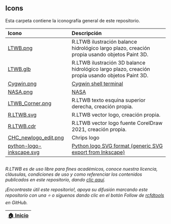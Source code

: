 ## Icons

Esta carpeta contiene la iconografía general de este repositorio.

| Icono                                                        | Descripción                                                                                     |
|:-------------------------------------------------------------|:------------------------------------------------------------------------------------------------|
| [LTWB.png](LTWB.png)                                         | R.LTWB ilustración balance hidrológico largo plazo, creación propia usando objetos Paint 3D.    |
| [LTWB.glb](LTWB.glb)                                         | R.LTWB ilustración 3D balance hidrológico largo plazo, creación propia usando objetos Paint 3D. |
| [Cygwin.png](https://www.pngwing.com/)                       | [Cygwin shell terminal](https://www.cygwin.com/)                                                |
| [NASA.png](https://www.pngwing.com/)                         | [NASA](https://www.nasa.gov/)                                                                   |
| [LTWB_Corner.png](LTWB_Corner.png)                           | R.LTWB texto esquina superior derecha, creación propia.                                         |
| [R.LTWB.svg](R.LTWB.svg)                                     | R.LTWB vector logo, creación propia.                                                            |
| [R.LTWB.cdr](R.LTWB.cdr)                                     | R.LTWB vector logo fuente CorelDraw 2021, creación propia.                                      |
| [CHC_newlogo_edit.png](https://www.chc.ucsb.edu/data/chirps) | Chrips logo                                                                                     |
| [python-logo-inkscape.svg](python-logo-inkscape.svg)         | [Python logo SVG format (generic SVG export from Inkscape)](https://www.python.org/static/community_logos/python-logo-inkscape.svg)          |

##

_R.LTWB es de uso libre para fines académicos, conoce nuestra licencia, cláusulas, condiciones de uso y como referenciar los contenidos publicados en este repositorio, dando [clic aquí](https://github.com/rcfdtools/R.LTWB/wiki/License)._

_¡Encontraste útil este repositorio!, apoya su difusión marcando este repositorio con una ⭐ o síguenos dando clic en el botón Follow de [rcfdtools](https://github.com/rcfdtools) en GitHub._

| [:house: Inicio](../Readme.md) |
|--------------------------------|